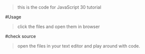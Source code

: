 >this is the code for JavaScript 30 tutorial

#Usage
>click the files and open them in browser

#check source
>open the files in your text editor and play around with code.
